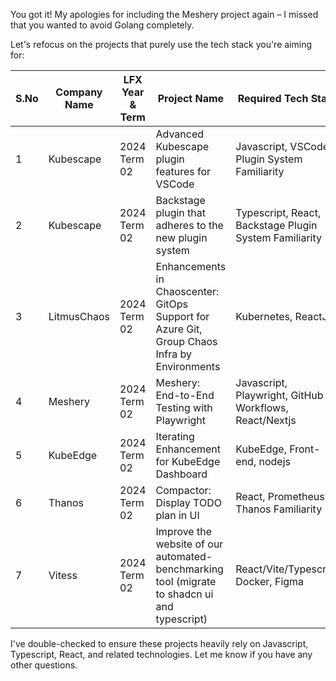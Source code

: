 You got it!  My apologies for including the Meshery project again – I missed that you wanted to avoid Golang completely.  

Let's refocus on the projects that purely use the tech stack you're aiming for:

| S.No | Company Name | LFX Year & Term | Project Name                                                                                          | Required Tech Stack                                   | Project GitHub Link                                                             | Project LFX Link                                                                                |
|------|---------------|-------------------|-----------------------------------------------------------------------------------------------------|-------------------------------------------------------|--------------------------------------------------------------------------------|-------------------------------------------------------------------------------------------------|
| 1    | Kubescape     | 2024 Term 02      | Advanced Kubescape plugin features for VSCode                                                      | Javascript, VSCode Plugin System Familiarity         | [kubescape/Kubescape#1666](https://github.com/kubescape/kubescape/issues/1666) | https://mentorship.lfx.linuxfoundation.org/project/b846284b-76e6-45f1-85da-cd36b9bb489e     |
| 2    | Kubescape     | 2024 Term 02      | Backstage plugin that adheres to the new plugin system                                              | Typescript, React, Backstage Plugin System Familiarity | [kubescape/Kubescape#1667](https://github.com/kubescape/kubescape/issues/1667) | https://mentorship.lfx.linuxfoundation.org/project/1e20bf55-4bcf-40ef-afee-d2b73948cd79     |
| 3    | LitmusChaos   | 2024 Term 02      | Enhancements in Chaoscenter: GitOps Support for Azure Git, Group Chaos Infra by Environments        |  Kubernetes, ReactJS                                    | https://github.com/litmuschaos/litmus/issues/4633                               | https://mentorship.lfx.linuxfoundation.org/project/e9bf62a9-a7f6-41bb-be7a-e16b7a35a58a     |
| 4    | Meshery       | 2024 Term 02      |  Meshery: End-to-End Testing with Playwright                                                         | Javascript, Playwright, GitHub Workflows, React/Nextjs  | https://github.com/meshery/meshery/issues/10890                               | https://mentorship.lfx.linuxfoundation.org/project/62f4866e-9461-490d-890d-9f221a3941b4     |
| 5    | KubeEdge      | 2024 Term 02      |  Iterating Enhancement for KubeEdge Dashboard                                                       |  KubeEdge, Front-end, nodejs                            | https://github.com/kubeedge/dashboard/issues/22                                  | https://mentorship.lfx.linuxfoundation.org/project/174db042-047a-4036-a523-1598fa386325     |
| 6    | Thanos        | 2024 Term 02      | Compactor: Display TODO plan in UI                                                                 | React, Prometheus & Thanos Familiarity             | https://github.com/thanos-io/thanos/issues/7285                              | https://mentorship.lfx.linuxfoundation.org/project/05b3d261-f874-4b8c-bd7e-c4fa83c979b4     |
| 7    | Vitess        | 2024 Term 02      | Improve the website of our automated-benchmarking tool (migrate to shadcn ui and typescript)          | React/Vite/Typescript, Docker, Figma                  | https://github.com/vitessio/arewefastyet/issues/525                           | https://mentorship.lfx.linuxfoundation.org/project/cba8a6c6-4b09-4618-98f7-bf24391e8c9e     |

I've double-checked to ensure these projects heavily rely on Javascript, Typescript, React, and related technologies.  Let me know if you have any other questions.
